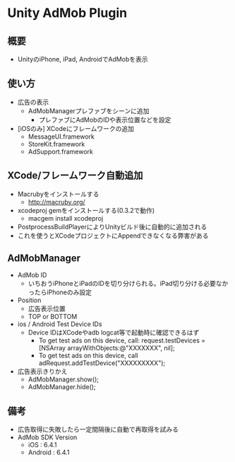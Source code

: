 Unity AdMob Plugin
===============

概要
---------------
 * UnityのiPhone, iPad, AndroidでAdMobを表示

使い方
-------
 * 広告の表示
   * AdMobManagerプレファブをシーンに追加
     * プレファブにAdMobのIDや表示位置などを設定
 * [iOSのみ] XCodeにフレームワークの追加
   * MessageUI.framework
   * StoreKit.framework
   * AdSupport.framework

XCode/フレームワーク自動追加
----------------
 * Macrubyをインストールする
   * http://macruby.org/
 * xcodeproj gemをインストールする(0.3.2で動作)
   * macgem install xcodeproj
 * PostprocessBuildPlayerによりUnityビルド後に自動的に追加される
 * これを使うとXCodeプロジェクトにAppendできなくなる弊害がある

AdMobManager
------------------
 * AdMob ID
   * いちおうiPhoneとiPadのIDを切り分けられる。iPad切り分ける必要なかったらiPhoneのみ設定
 * Position
   * 広告表示位置
   * TOP or BOTTOM
* ios / Android Test Device IDs
   * Device IDはXCodeやadb logcat等で起動時に確認できるはず
     * <Google> To get test ads on this device, call: request.testDevices = [NSArray arrayWithObjects:@"XXXXXXX", nil];
     * To get test ads on this device, call adRequest.addTestDevice("XXXXXXXXX");
 * 広告表示きりかえ
   * AdMobManager.show();
   * AdMobManager.hide();

備考
-----
 * 広告取得に失敗したら一定間隔後に自動で再取得を試みる
 * AdMob SDK Version
   * iOS : 6.4.1
   * Android : 6.4.1


